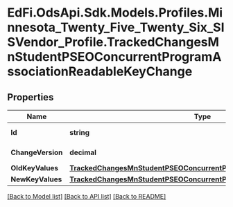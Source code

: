 # EdFi.OdsApi.Sdk.Models.Profiles.Minnesota_Twenty_Five_Twenty_Six_SISVendor_Profile.TrackedChangesMnStudentPSEOConcurrentProgramAssociationReadableKeyChange

## Properties

Name | Type | Description | Notes
------------ | ------------- | ------------- | -------------
**Id** | **string** | Resource identifier | [optional] 
**ChangeVersion** | **decimal** | Change version | [optional] 
**OldKeyValues** | [**TrackedChangesMnStudentPSEOConcurrentProgramAssociationReadableKey**](TrackedChangesMnStudentPSEOConcurrentProgramAssociationReadableKey.md) |  | [optional] 
**NewKeyValues** | [**TrackedChangesMnStudentPSEOConcurrentProgramAssociationReadableKey**](TrackedChangesMnStudentPSEOConcurrentProgramAssociationReadableKey.md) |  | [optional] 

[[Back to Model list]](../README.md#documentation-for-models) [[Back to API list]](../README.md#documentation-for-api-endpoints) [[Back to README]](../README.md)

